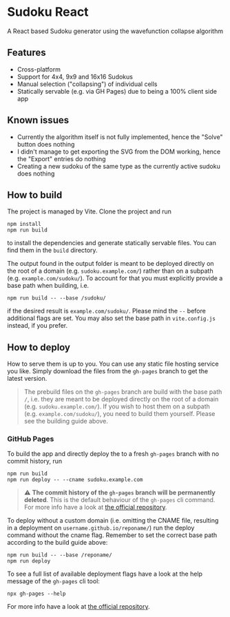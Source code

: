 # Sudoku React
A React based Sudoku generator using the wavefunction collapse algorithm


## Features
* Cross-platform
* Support for 4x4, 9x9 and 16x16 Sudokus
* Manual selection ("collapsing") of individual cells
* Statically servable (e.g. via GH Pages) due to being a 100% client side app


## Known issues
* Currently the algorithm itself is not fully implemented, hence the "Solve" button does nothing
* I didn't manage to get exporting the SVG from the DOM working, hence the "Export" entries do nothing
* Creating a new sudoku of the same type as the currently active sudoku does nothing


## How to build
The project is managed by Vite. Clone the project and run
```console
npm install
npm run build
```
to install the dependencies and generate statically servable files. You can find them in the `build` directory.

The output found in the output folder is meant to be deployed directly on the root of a domain (e.g. `sudoku.example.com/`) rather than on a subpath (e.g. `example.com/sudoku/`). To account for that you must explicitly provide a base path when building, i.e.
```console
npm run build -- --base /sudoku/
```
if the desired result is `example.com/sudoku/`. Please mind the `--` before additional flags are set. You may also set the base path in `vite.config.js` instead, if you prefer.


## How to deploy
How to serve them is up to you. You can use any static file hosting service you like. Simply download the files from the `gh-pages` branch to get the latest version.
> The prebuild files on the `gh-pages` branch are build with the base path `/`, i.e. they are meant to be deployed directly on the root of a domain (e.g. `sudoku.example.com/`). If you wish to host them on a subpath (e.g. `example.com/sudoku/`), you need to build them yourself. Please see the building guide above.

### GitHub Pages
To build the app and directly deploy the to a fresh `gh-pages` branch with no commit history, run
```console
npm run build
npm run deploy -- --cname sudoku.example.com
```
> :warning: **The commit history of the `gh-pages` branch will be permanently deleted**.
This is the default behaviour of the `gh-pages` cli command. For more info have a look at [the official repository](https://github.com/tschaub/gh-pages).

To deploy without a custom domain (i.e. omitting the CNAME file, resulting in a deployment on `username.github.io/reponame/`) run the deploy command without the cname flag. Remember to set the correct base path according to the build guide above:
```console
npm run build -- --base /reponame/
npm run deploy
```

To see a full list of available deployment flags have a look at the help message of the `gh-pages` cli tool:
```console
npx gh-pages --help
```
For more info have a look at [the official repository](https://github.com/tschaub/gh-pages).
